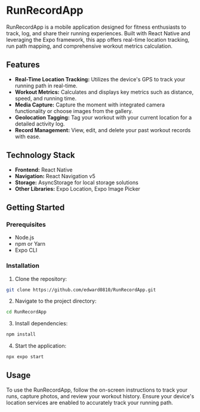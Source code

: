 
# RunRecordApp

RunRecordApp is a mobile application designed for fitness enthusiasts to track, log, and share their running experiences. Built with React Native and leveraging the Expo framework, this app offers real-time location tracking, run path mapping, and comprehensive workout metrics calculation.

## Features

- **Real-Time Location Tracking:** Utilizes the device's GPS to track your running path in real-time.
- **Workout Metrics:** Calculates and displays key metrics such as distance, speed, and running time.
- **Media Capture:** Capture the moment with integrated camera functionality or choose images from the gallery.
- **Geolocation Tagging:** Tag your workout with your current location for a detailed activity log.
- **Record Management:** View, edit, and delete your past workout records with ease.

## Technology Stack

- **Frontend:** React Native
- **Navigation:** React Navigation v5
- **Storage:** AsyncStorage for local storage solutions
- **Other Libraries:** Expo Location, Expo Image Picker

## Getting Started

### Prerequisites

- Node.js
- npm or Yarn
- Expo CLI

### Installation

1. Clone the repository:

```bash
git clone https://github.com/edward0810/RunRecordApp.git
```

2. Navigate to the project directory:

```bash
cd RunRecordApp
```

3. Install dependencies:

```bash
npm install
```


4. Start the application:

```bash
npx expo start
```

## Usage

To use the RunRecordApp, follow the on-screen instructions to track your runs, capture photos, and review your workout history. Ensure your device's location services are enabled to accurately track your running path.

